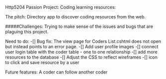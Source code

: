 Http5204 Passion Project: Coding learning resources: 

The pitch: Directory app to discover coding resources from the web. 

#####Challenges: 
Trying to make sense of the issues and bugs that are plaguing this project. 

Need to do: 
-[] Bug fix: The view page for Coders List.cshtml does not open but instead points to an error page. 
-[] Add user profile images 
-[] connect user login table with the coder table - one to one relationship
-[] add more resources to the database
-[] Adjust the CSS to reflect wireframes
-[] icon to click and save resource by a user


Future features: 
A coder can follow another coder






